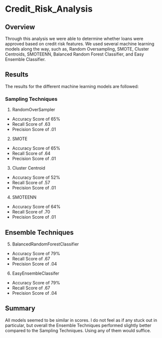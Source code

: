 # Credit_Risk_Analysis
## Overview
Through this analysis we were able to determine whether loans were approved based on credit risk features. We used several machine learning models along the way, such as, Random Oversampling, SMOTE, Cluster Centroids, SMOTEENN, Balanced Random Forest Classifier, and Easy Ensemble Classifier.

## Results
The results for the different machine learning models are followed:
### Sampling Techniques

1. RandomOverSampler
* Accuracy Score of 65%
* Recall Score of .63
* Precision Score of .01
2. SMOTE
* Accuracy Score of 65%
* Recall Score of .64
* Precision Score of .01
3. Cluster Centroid
* Accuracy Score of 52%
* Recall Score of .57
* Precision Score of .01
4. SMOTEENN
* Accuracy Score of 64%
* Recall Score of .70
* Precision Score of .01

## Ensemble Techniques

5. BalancedRandomForestClassifier
* Accuracy Score of 79%
* Recall Score of .67
* Precision Score of .04
6. EasyEnsembleClassifer
* Accuracy Score of 79%
* Recall Score of .67
* Precision Score of .04

## Summary
All models seemed to be similar in scores. I do not feel as if any stuck out in particular, but overall the Ensemble Techniques performed slightly better compared to the Sampling Techniques. Using any of them would suffice.
